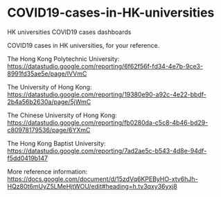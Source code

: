 # COVID19-cases-in-HK-universities
HK universities COVID19 cases dashboards


COVID19 cases in HK universities, for your reference.

The Hong Kong Polytechnic University:
https://datastudio.google.com/reporting/6f62f56f-fd34-4e7b-9ce3-8991fd35ae5e/page/IVVmC


The University of Hong Kong:
https://datastudio.google.com/reporting/19380e90-a92c-4e22-bbdf-2b4a56b2630a/page/5jWmC


The Chinese University of Hong Kong:
https://datastudio.google.com/reporting/fb0280da-c5c8-4b46-bd29-c80978179536/page/6YXmC


The Hong Kong Baptist University:
https://datastudio.google.com/reporting/7ad2ae5c-b543-4d8e-94df-f5dd0419b147


More reference information:
https://docs.google.com/document/d/15zdVq6KPEByHO-xtv6hJh-HQz80t6mUyZ5LMeHjtWOU/edit#heading=h.tv3qxy36yxj8
